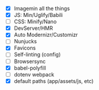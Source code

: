 - [x] Imagemin all the things
- [x] JS: Min/Uglify/Babili
- [ ] CSS: Minify/Nano
- [x] DevServer/HMR
- [x] Auto Modernizr/Customizr
- [ ] Nunjucks
- [x] Favicons
- [ ] Self-linting (config)
- [ ] Browsersync
- [x] babel-polyfill
- [ ] dotenv webpack
- [x] default paths (app/assets/js, etc)
